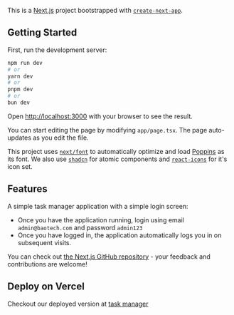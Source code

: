 This is a [Next.js](https://nextjs.org) project bootstrapped with [`create-next-app`](https://nextjs.org/docs/app/api-reference/cli/create-next-app).

## Getting Started

First, run the development server:

```bash
npm run dev
# or
yarn dev
# or
pnpm dev
# or
bun dev
```

Open [http://localhost:3000](http://localhost:3000) with your browser to see the result.

You can start editing the page by modifying `app/page.tsx`. The page auto-updates as you edit the file.

This project uses [`next/font`](https://nextjs.org/docs/app/building-your-application/optimizing/fonts) to automatically optimize and load [Poppins](https://vercel.com/font) as its font. We also use [`shadcn`]() for atomic components and [`react-icons`]() for it's icon set.

## Features 

A simple task manager application with a simple login screen:

- Once you have the application running, login using email `admin@baotech.com` and password `admin123`
- Once you have logged in, the application automatically logs you in on subsequent visits. 

You can check out [the Next.js GitHub repository](https://github.com/vercel/next.js) - your feedback and contributions are welcome!

## Deploy on Vercel

Checkout our deployed version at [task manager]()
